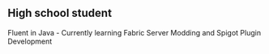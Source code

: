 High school student
--------------------
Fluent in Java - Currently learning Fabric Server Modding and Spigot Plugin Development
